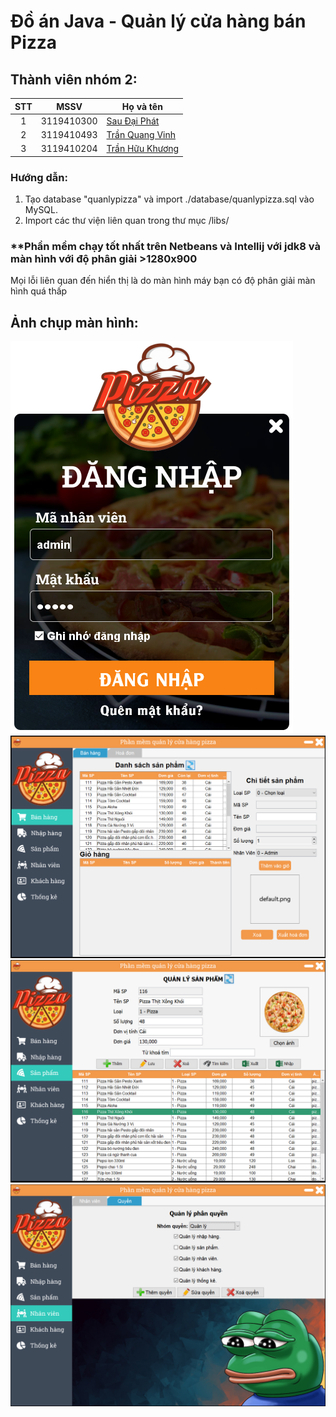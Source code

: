# Đồ án Java - Quản lý cửa hàng bán Pizza
## Thành viên nhóm 2:
|STT  |MSSV        |Họ và tên       |
|:---:|:----------:|----------------|
|1    |3119410300  |[Sau Đại Phát](https://www.facebook.com/profile.php?id=100041069225312)|
|2    |3119410493  |[Trần Quang Vinh](https://www.facebook.com/quangvinh.tran.188478)|
|3    |3119410204  |[Trần Hữu Khương](https://www.facebook.com/JB.TranHuuKhuong/)|
### Hướng dẫn:
1) Tạo database "quanlypizza" và import ./database/quanlypizza.sql vào MySQL.
2) Import các thư viện liên quan trong thư mục /libs/
### **Phần mềm chạy tốt nhất trên Netbeans và Intellij với jdk8 và màn hình với độ phân giải >1280x900
Mọi lỗi liên quan đến hiển thị là do màn hình máy bạn có độ phân giải màn hình quá thấp
## Ảnh chụp màn hình:
![Alt text](image/ScreenShots/loginForm.png?raw=true "Form đăng nhập")
![Alt text](image/ScreenShots/saleForm.png?raw=true "Màn hình chính")
![Alt text](image/ScreenShots/productsForm.png?raw=true "Quản lý sản phẩm")
![Alt text](image/ScreenShots/admin.png?raw=true "Phân quyền")


